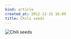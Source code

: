 ```yaml
---
kind: article
created_at: 2012-12-31 16:09
title: Chili seeds
---
```


![Chili seeds](http://farm9.staticflickr.com/8216/8330323140_86c13fa7c4_b.jpg "Chili seeds")